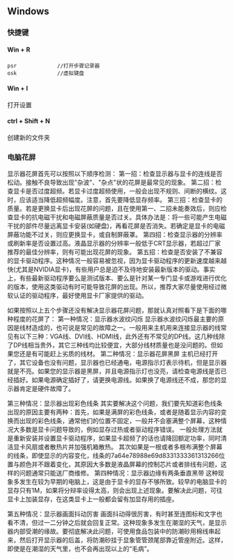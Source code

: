 ## Windows



### 快捷键

#### Win + R

```
psr				//打开步骤记录器
osk				//虚拟键盘
```



#### Win + I

打开设置

#### ctrl + Shift + N

创建新的文件夹













### 电脑花屏

显示器花屏首先可以按照以下顺序检测：
第一招：检查显示器与显卡的连线是否松动。接触不良导致出现"杂波"、"杂点"状的花屏是最常见的现象。
第二招：检查显卡是否过度超频。若显卡过度超频使用，一般会出现不规则、间断的横纹。这时，应该适当降低超频幅度。注意，首先要降低显存频率。
第三招：检查显卡的质量。若是更换显卡后出现花屏的问题，且在使用第一、二招未能奏效后，则应检查显卡的抗电磁干扰和电磁屏蔽质量是否过关。具体办法是：将一些可能产生电磁干扰的部件尽量远离显卡安装(如硬盘)，再看花屏是否消失。若确定是显卡的电磁屏蔽功能不过关，则应更换显卡，或自制屏蔽罩。
第四招：检查显示器的分辨率或刷新率是否设置过高。液晶显示器的分辨率一般低于CRT显示器，若超过厂家推荐的最佳分辨率，则有可能出现花屏的现象。
第五招：检查是否安装了不兼容的显卡驱动程序。这种情况一般容易被忽视，因为显卡驱动程序的更新速度越来越快(尤其是NVIDIA显卡)，有些用户总是迫不及待地安装最新版本的驱动。事实上，有些最新驱动程序要么是测试版本、要么是针对某一专门显卡或游戏进行优化的版本，使用这类驱动有时可能导致花屏的出现。所以，推荐大家尽量使用经过微软认证的驱动程序，最好使用显卡厂家提供的驱动。

如果按照以上五个步骤还没有解决显示器花屏问题，那就认真对照看下是下面的哪种程度的花屏了：
第一种情况：显示器水波纹闪烁
显示器水波纹闪烁最主要的原因是线材造成的，也可说是常见的故障之一。一般用来主机用来连接显示器的线常见有以下三种：VGA线、DVI线、HDMI线，此外还有不常见的DP线。这几种线除了DP线相当贵外，其它三种线均比较便宜，大部分线材质量也是没问题的。但如果您还是有可能赶上劣质的线材。
第二种情况：显示器花屏黑屏
主机已经打开了，其它设备也没有问题，显示器也已经通电，电源指示灯表示待机，但是显示器就是不亮。如果您的显示器是黑屏，并且电源指示灯也没亮，请检查电源线是否已经插好。如果电源确定插好了，请更换电源线。如果换了电源线还不成，那您的显示器肯定是硬件故障了。

第三种情况：显示器出现彩色线条
其实要解决这个问题，我们要先知道彩色线条出现的原因主要有两种：首先，如果是满屏的彩色线条，或者是随着显示内容的变换而出现的彩色线条，通常他们的位置不固定，一般并不会塞满整个屏幕，这种情况大多数是显卡问题导致的，例如显存过热或者驱动程序错误。
一般处理方法就是重新安装并设置显卡驱动程序，如果显卡超频了的话也请降回额定功率，同时清洁显卡风扇或者散热片并加强机箱散热。
其次如果是一根或者多根布满整个屏幕的线条，即使显示的内容变化，线条的7a64e78988e69d8331333361313266位置与颜色并不跟着变化，其原因大多数是液晶屏幕的控制芯片或者排线有问题，这样的问题通常只能送厂商维修。
第四种情况：显示器边缘有两条垂直黑带
这种现象多发生在较为早期的电脑上，这是由于显卡的显存不够所致。较早的电脑显卡的显存只有1M，如果将分辩率设得太高，则会出现上述现象。要解决此问题，可往显卡上加装显存，在这类显卡上一般都会留有加显存用的插座。

第五种情况：显示器画面抖动厉害
画面抖动得很厉害，有时甚至连图标和文字也看不清，但过一二分钟之后就会回复正常。这种现象多发生在潮湿的天气，是显示器内部受潮的缘故。要彻底解决此问题，可使用食品包装中的防潮砂用棉线串起来，然后打开显示器的后盖，将防潮砂挂于显象管管颈尾部靠近管座附近。这样，即使是在潮湿的天气里，也不会再出现以上的“毛病”。

